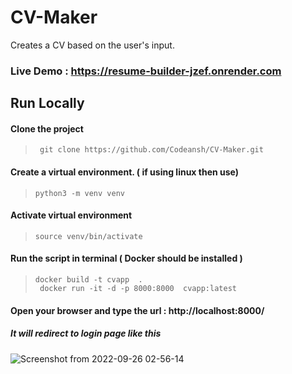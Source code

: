 # CV-Maker
Creates a CV based on the user's input.

### Live Demo :  https://resume-builder-jzef.onrender.com


## Run Locally

####  Clone the project
> ```  git clone https://github.com/Codeansh/CV-Maker.git ```

#### Create a virtual environment. ( if using linux then use)
> ``` python3 -m venv venv ```

#### Activate virtual environment
> ``` source venv/bin/activate ```


#### Run the script in terminal ( Docker should be installed )

> ``` docker build -t cvapp  . ```<br>
> ``` docker run -it -d -p 8000:8000  cvapp:latest```



#### Open your browser and type the url : http://localhost:8000/

##### It will redirect to login page like this 

![Screenshot from 2022-09-26 02-56-14](https://user-images.githubusercontent.com/73956838/192166342-e1955a94-ee32-4a2c-922c-aa837b0d0221.png)
